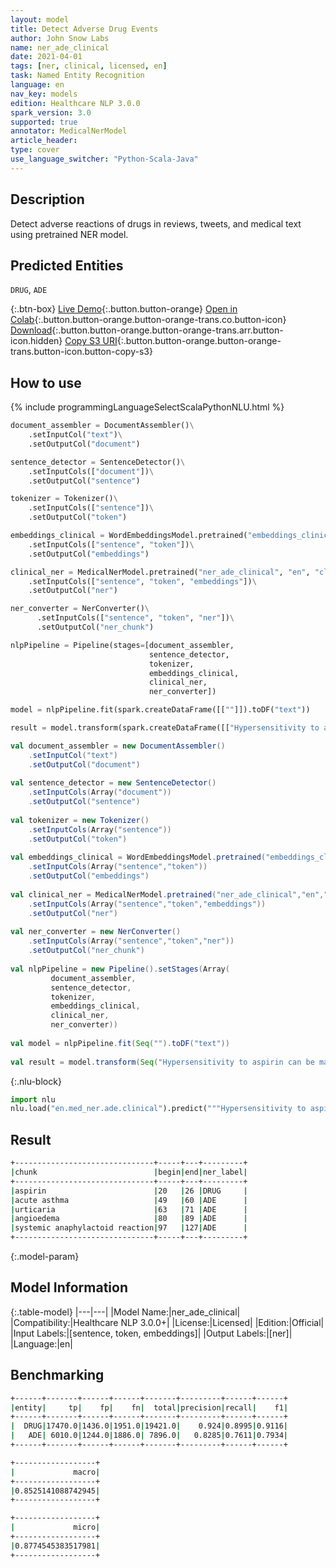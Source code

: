```yaml
---
layout: model
title: Detect Adverse Drug Events
author: John Snow Labs
name: ner_ade_clinical
date: 2021-04-01
tags: [ner, clinical, licensed, en]
task: Named Entity Recognition
language: en
nav_key: models
edition: Healthcare NLP 3.0.0
spark_version: 3.0
supported: true
annotator: MedicalNerModel
article_header:
type: cover
use_language_switcher: "Python-Scala-Java"
---
```


## Description

Detect adverse reactions of drugs in reviews, tweets, and medical text using pretrained NER model.

## Predicted Entities

`DRUG`, `ADE`

{:.btn-box}
[Live Demo](https://demo.johnsnowlabs.com/healthcare/ADE/){:.button.button-orange}
[Open in Colab](https://colab.research.google.com/github/JohnSnowLabs/spark-nlp-workshop/blob/master/tutorials/Certification_Trainings/Healthcare/16.Adverse_Drug_Event_ADE_NER_and_Classifier.ipynb){:.button.button-orange.button-orange-trans.co.button-icon}
[Download](https://s3.amazonaws.com/auxdata.johnsnowlabs.com/clinical/models/ner_ade_clinical_en_3.0.0_3.0_1617260622471.zip){:.button.button-orange.button-orange-trans.arr.button-icon.hidden}
[Copy S3 URI](s3://auxdata.johnsnowlabs.com/clinical/models/ner_ade_clinical_en_3.0.0_3.0_1617260622471.zip){:.button.button-orange.button-orange-trans.button-icon.button-copy-s3}

## How to use

<div class="tabs-box" markdown="1">
{% include programmingLanguageSelectScalaPythonNLU.html %}

```python
document_assembler = DocumentAssembler()\
    .setInputCol("text")\
    .setOutputCol("document")

sentence_detector = SentenceDetector()\
    .setInputCols(["document"])\
    .setOutputCol("sentence")

tokenizer = Tokenizer()\
    .setInputCols(["sentence"])\
    .setOutputCol("token")

embeddings_clinical = WordEmbeddingsModel.pretrained("embeddings_clinical", "en", "clinical/models")\
    .setInputCols(["sentence", "token"])\
    .setOutputCol("embeddings")

clinical_ner = MedicalNerModel.pretrained("ner_ade_clinical", "en", "clinical/models")\
    .setInputCols(["sentence", "token", "embeddings"])\
    .setOutputCol("ner")

ner_converter = NerConverter()\
 	  .setInputCols(["sentence", "token", "ner"])\
 	  .setOutputCol("ner_chunk")

nlpPipeline = Pipeline(stages=[document_assembler,
                               sentence_detector,
                               tokenizer,
                               embeddings_clinical,
                               clinical_ner,
                               ner_converter])

model = nlpPipeline.fit(spark.createDataFrame([[""]]).toDF("text"))

result = model.transform(spark.createDataFrame([["Hypersensitivity to aspirin can be manifested as acute asthma, urticaria and/or angioedema, or a systemic anaphylactoid reaction."]]).toDF("text"))
```
```scala
val document_assembler = new DocumentAssembler()
	.setInputCol("text")
	.setOutputCol("document")
	
val sentence_detector = new SentenceDetector()
	.setInputCols(Array("document"))
	.setOutputCol("sentence")
	
val tokenizer = new Tokenizer()
	.setInputCols(Array("sentence"))
	.setOutputCol("token")
	
val embeddings_clinical = WordEmbeddingsModel.pretrained("embeddings_clinical","en","clinical/models")
	.setInputCols(Array("sentence","token"))
	.setOutputCol("embeddings")
	
val clinical_ner = MedicalNerModel.pretrained("ner_ade_clinical","en","clinical/models")
	.setInputCols(Array("sentence","token","embeddings"))
	.setOutputCol("ner")
	
val ner_converter = new NerConverter()
	.setInputCols(Array("sentence","token","ner"))
	.setOutputCol("ner_chunk")
	
val nlpPipeline = new Pipeline().setStages(Array(
		 document_assembler, 
		 sentence_detector, 
		 tokenizer, 
		 embeddings_clinical, 
		 clinical_ner, 
		 ner_converter))
	
val model = nlpPipeline.fit(Seq("").toDF("text"))
	
val result = model.transform(Seq("Hypersensitivity to aspirin can be manifested as acute asthma, urticaria and/or angioedema, or a systemic anaphylactoid reaction.").toDF("text"))
```


{:.nlu-block}
```python
import nlu
nlu.load("en.med_ner.ade.clinical").predict("""Hypersensitivity to aspirin can be manifested as acute asthma, urticaria and/or angioedema, or a systemic anaphylactoid reaction.""")
```
</div>

## Result

```bash
+-------------------------------+-----+---+---------+
|chunk                          |begin|end|ner_label|
+-------------------------------+-----+---+---------+
|aspirin                        |20   |26 |DRUG     |
|acute asthma                   |49   |60 |ADE      |
|urticaria                      |63   |71 |ADE      |
|angioedema                     |80   |89 |ADE      |
|systemic anaphylactoid reaction|97   |127|ADE      |
+-------------------------------+-----+---+---------+
```

{:.model-param}
## Model Information

{:.table-model}
|---|---|
|Model Name:|ner_ade_clinical|
|Compatibility:|Healthcare NLP 3.0.0+|
|License:|Licensed|
|Edition:|Official|
|Input Labels:|[sentence, token, embeddings]|
|Output Labels:|[ner]|
|Language:|en|

## Benchmarking

```bash
+------+-------+------+------+-------+---------+------+------+
|entity|     tp|    fp|    fn|  total|precision|recall|    f1|
+------+-------+------+------+-------+---------+------+------+
|  DRUG|17470.0|1436.0|1951.0|19421.0|    0.924|0.8995|0.9116|
|   ADE| 6010.0|1244.0|1886.0| 7896.0|   0.8285|0.7611|0.7934|
+------+-------+------+------+-------+---------+------+------+

+------------------+
|             macro|
+------------------+
|0.8525141088742945|
+------------------+

+------------------+
|             micro|
+------------------+
|0.8774545383517981|
+------------------+
```